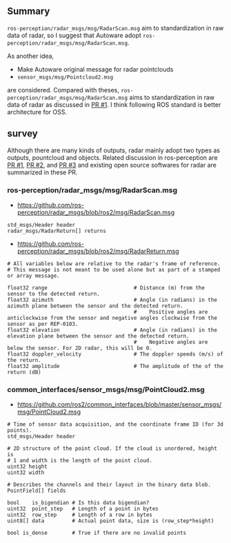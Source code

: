 
## Summary

`ros-perception/radar_msgs/msg/RadarScan.msg` aim to standardization in raw data of radar, so I suggest that Autoware adopt `ros-perception/radar_msgs/msg/RadarScan.msg`.

As another idea,

- Make Autoware original message for radar pointclouds
- `sensor_msgs/msg/Pointcloud2.msg`

are considered.
Compared with theses, `ros-perception/radar_msgs/msg/RadarScan.msg` aims to standardization in raw data of radar as discussed in [PR #1](https://github.com/ros-perception/radar_msgs/pull/1).
I think following ROS standard is better architecture for OSS.

## survey

Although there are many kinds of outputs, radar mainly adopt two types as outputs, pountcloud and objects.
Related discussion in ros-perception are [PR #1](https://github.com/ros-perception/radar_msgs/pull/1), [PR #2](https://github.com/ros-perception/radar_msgs/pull/2), and [PR #3](https://github.com/ros-perception/radar_msgs/pull/3) and existing open source softwares for radar are summarized in these PR.

### ros-perception/radar_msgs/msg/RadarScan.msg

- <https://github.com/ros-perception/radar_msgs/blob/ros2/msg/RadarScan.msg>

```
std_msgs/Header header
radar_msgs/RadarReturn[] returns
```

- <https://github.com/ros-perception/radar_msgs/blob/ros2/msg/RadarReturn.msg>

```
# All variables below are relative to the radar's frame of reference.
# This message is not meant to be used alone but as part of a stamped or array message.

float32 range                            # Distance (m) from the sensor to the detected return.
float32 azimuth                          # Angle (in radians) in the azimuth plane between the sensor and the detected return.
                                         #    Positive angles are anticlockwise from the sensor and negative angles clockwise from the sensor as per REP-0103.
float32 elevation                        # Angle (in radians) in the elevation plane between the sensor and the detected return.
                                         #    Negative angles are below the sensor. For 2D radar, this will be 0.
float32 doppler_velocity                 # The doppler speeds (m/s) of the return.
float32 amplitude                        # The amplitude of the of the return (dB)
```

### common_interfaces/sensor_msgs/msg/PointCloud2.msg

- <https://github.com/ros2/common_interfaces/blob/master/sensor_msgs/msg/PointCloud2.msg>

```
# Time of sensor data acquisition, and the coordinate frame ID (for 3d points).
std_msgs/Header header

# 2D structure of the point cloud. If the cloud is unordered, height is
# 1 and width is the length of the point cloud.
uint32 height
uint32 width

# Describes the channels and their layout in the binary data blob.
PointField[] fields

bool    is_bigendian # Is this data bigendian?
uint32  point_step   # Length of a point in bytes
uint32  row_step     # Length of a row in bytes
uint8[] data         # Actual point data, size is (row_step*height)

bool is_dense        # True if there are no invalid points
```
